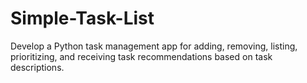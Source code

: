 # Simple-Task-List
Develop a Python task management app for adding, removing, listing, prioritizing, and receiving task recommendations based on task descriptions.
